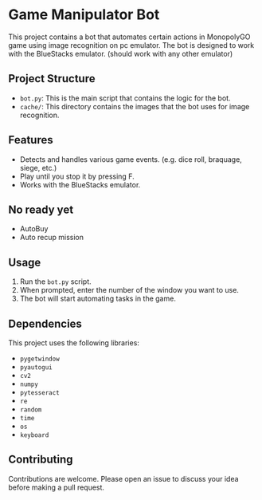 # Game Manipulator Bot

This project contains a bot that automates certain actions in MonopolyGO game using image recognition on pc emulator. The bot is designed to work with the BlueStacks emulator. (should work with any other emulator)

## Project Structure

- `bot.py`: This is the main script that contains the logic for the bot.
- `cache/`: This directory contains the images that the bot uses for image recognition.

## Features

- Detects and handles various game events. (e.g. dice roll, braquage, siege, etc.)
- Play until you stop it by pressing F.
- Works with the BlueStacks emulator.

## No ready yet

- AutoBuy
- Auto recup mission

## Usage

1. Run the `bot.py` script.
2. When prompted, enter the number of the window you want to use.
3. The bot will start automating tasks in the game.

## Dependencies

This project uses the following libraries:

- `pygetwindow`
- `pyautogui`
- `cv2`
- `numpy`
- `pytesseract`
- `re`
- `random`
- `time`
- `os`
- `keyboard`

## Contributing

Contributions are welcome. Please open an issue to discuss your idea before making a pull request.
